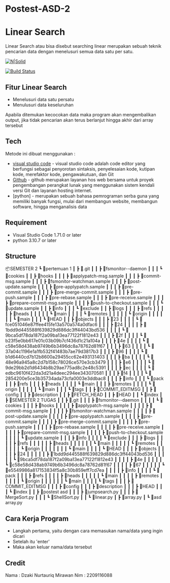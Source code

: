 # Postest-ASD-2

# Linear Search
Linear Search atau bisa disebut searching linear merupakan sebuah teknik pencarian data dengan menelusuri semua data satu per satu.

[![N|Solid](https://cldup.com/dTxpPi9lDf.thumb.png)](https://nodesource.com/products/nsolid)

[![Build Status](https://travis-ci.org/joemccann/dillinger.svg?branch=master)](https://travis-ci.org/joemccann/dillinger)


## Fitur Linear Search

- Menelusuri data satu persatu
- Menulusuri data keseluruhan

 Apabila ditemukan kecocokan data maka program akan mengembalikan output, jika tidak pencarian akan terus berlanjut hingga akhir dari array tersebut

## Tech

Metode ini dibuat menggunakan :

-  [visual studio code](https://code.visualstudio.com) - visual studio code adalah code editor yang berfungsi sebagai penyorotan sintaksis, penyelesaian kode, kutipan kode, merefaktor kode, pengawakutuan, dan Git
-   [Github](https://github.com) - github merupakan  layanan hos web bersama untuk proyek pengembangan perangkat lunak yang menggunakan sistem kendali versi Git dan layanan hosting internet.
-  [python] - merupakan sebuah bahasa pemrograman serba guna yang memiliki banyak fungsi, mulai dari membangun website, membangun software, hingga menganalisis data

## Requirement

- Visual Studio Code 1.71.0 or later
- python 3.10.7 or later

## Structure
📦SEMESTER 2
 ┗ 📂pertemuan 1
 ┃ ┣ 📂.git
 ┃ ┃ ┣ 📂fsmonitor--daemon
 ┃ ┃ ┃ ┗ 📂cookies
 ┃ ┃ ┣ 📂hooks
 ┃ ┃ ┃ ┣ 📜applypatch-msg.sample
 ┃ ┃ ┃ ┣ 📜commit-msg.sample
 ┃ ┃ ┃ ┣ 📜fsmonitor-watchman.sample
 ┃ ┃ ┃ ┣ 📜post-update.sample
 ┃ ┃ ┃ ┣ 📜pre-applypatch.sample
 ┃ ┃ ┃ ┣ 📜pre-commit.sample
 ┃ ┃ ┃ ┣ 📜pre-merge-commit.sample
 ┃ ┃ ┃ ┣ 📜pre-push.sample
 ┃ ┃ ┃ ┣ 📜pre-rebase.sample
 ┃ ┃ ┃ ┣ 📜pre-receive.sample
 ┃ ┃ ┃ ┣ 📜prepare-commit-msg.sample
 ┃ ┃ ┃ ┣ 📜push-to-checkout.sample
 ┃ ┃ ┃ ┗ 📜update.sample
 ┃ ┃ ┣ 📂info
 ┃ ┃ ┃ ┗ 📜exclude
 ┃ ┃ ┣ 📂logs
 ┃ ┃ ┃ ┣ 📂refs
 ┃ ┃ ┃ ┃ ┣ 📂heads
 ┃ ┃ ┃ ┃ ┃ ┗ 📜main
 ┃ ┃ ┃ ┃ ┗ 📂remotes
 ┃ ┃ ┃ ┃ ┃ ┗ 📂origin
 ┃ ┃ ┃ ┃ ┃ ┃ ┗ 📜main
 ┃ ┃ ┃ ┗ 📜HEAD
 ┃ ┃ ┣ 📂objects
 ┃ ┃ ┃ ┣ 📂23
 ┃ ┃ ┃ ┃ ┗ 📜fce051046e87ffee415fe13a570a574a0dfac6
 ┃ ┃ ┃ ┣ 📂24
 ┃ ┃ ┃ ┃ ┣ 📜1bdd9d445588f639829d886dc3ff44043bd536
 ┃ ┃ ┃ ┃ ┗ 📜9bca5df78da187f2a09ba13ea77122f1812e43
 ┃ ┃ ┃ ┣ 📂2f
 ┃ ┃ ┃ ┃ ┗ 📜b23f5e0bb617e01c03b09b7cf436d1c21a104a
 ┃ ┃ ┃ ┣ 📂4e
 ┃ ┃ ┃ ┃ ┗ 📜c58e58d438ab9749b6b3496dc8a78762d81f67
 ┃ ┃ ┃ ┣ 📂63
 ┃ ┃ ┃ ┃ ┗ 📜37a04c1196e1a1fb532f41483b7ae79d3817b3
 ┃ ┃ ┃ ┣ 📂96
 ┃ ┃ ┃ ┃ ┗ 📜b1d6440cd7b12b8600a29455cc62e493131403
 ┃ ┃ ┃ ┣ 📂ba
 ┃ ┃ ┃ ┃ ┗ 📜48e96a945a8c2d7b158c78026ce570e3cb3479
 ┃ ┃ ┃ ┣ 📂e6
 ┃ ┃ ┃ ┃ ┗ 📜9de29bb2d1d6434b8b29ae775ad8c2e48c5391
 ┃ ┃ ┃ ┣ 📂ec
 ┃ ┃ ┃ ┃ ┗ 📜edbc9610f422da3d21a4deec294ee343070581
 ┃ ┃ ┃ ┣ 📂f4
 ┃ ┃ ┃ ┃ ┗ 📜2854200e5ce3b35734ada73cfa0003e3ddbac8
 ┃ ┃ ┃ ┣ 📂info
 ┃ ┃ ┃ ┗ 📂pack
 ┃ ┃ ┣ 📂refs
 ┃ ┃ ┃ ┣ 📂heads
 ┃ ┃ ┃ ┃ ┗ 📜main
 ┃ ┃ ┃ ┣ 📂remotes
 ┃ ┃ ┃ ┃ ┗ 📂origin
 ┃ ┃ ┃ ┃ ┃ ┗ 📜main
 ┃ ┃ ┃ ┗ 📂tags
 ┃ ┃ ┣ 📜COMMIT_EDITMSG
 ┃ ┃ ┣ 📜config
 ┃ ┃ ┣ 📜description
 ┃ ┃ ┣ 📜FETCH_HEAD
 ┃ ┃ ┣ 📜HEAD
 ┃ ┃ ┗ 📜index
 ┃ ┣ 📂SEMESTER 2 TUGAS
 ┃ ┃ ┣ 📂.git
 ┃ ┃ ┃ ┣ 📂fsmonitor--daemon
 ┃ ┃ ┃ ┃ ┗ 📂cookies
 ┃ ┃ ┃ ┣ 📂hooks
 ┃ ┃ ┃ ┃ ┣ 📜applypatch-msg.sample
 ┃ ┃ ┃ ┃ ┣ 📜commit-msg.sample
 ┃ ┃ ┃ ┃ ┣ 📜fsmonitor-watchman.sample
 ┃ ┃ ┃ ┃ ┣ 📜post-update.sample
 ┃ ┃ ┃ ┃ ┣ 📜pre-applypatch.sample
 ┃ ┃ ┃ ┃ ┣ 📜pre-commit.sample
 ┃ ┃ ┃ ┃ ┣ 📜pre-merge-commit.sample
 ┃ ┃ ┃ ┃ ┣ 📜pre-push.sample
 ┃ ┃ ┃ ┃ ┣ 📜pre-rebase.sample
 ┃ ┃ ┃ ┃ ┣ 📜pre-receive.sample
 ┃ ┃ ┃ ┃ ┣ 📜prepare-commit-msg.sample
 ┃ ┃ ┃ ┃ ┣ 📜push-to-checkout.sample
 ┃ ┃ ┃ ┃ ┗ 📜update.sample
 ┃ ┃ ┃ ┣ 📂info
 ┃ ┃ ┃ ┃ ┗ 📜exclude
 ┃ ┃ ┃ ┣ 📂logs
 ┃ ┃ ┃ ┃ ┣ 📂refs
 ┃ ┃ ┃ ┃ ┃ ┣ 📂heads
 ┃ ┃ ┃ ┃ ┃ ┃ ┗ 📜main
 ┃ ┃ ┃ ┃ ┃ ┗ 📂remotes
 ┃ ┃ ┃ ┃ ┃ ┃ ┗ 📂origin
 ┃ ┃ ┃ ┃ ┃ ┃ ┃ ┗ 📜main
 ┃ ┃ ┃ ┃ ┗ 📜HEAD
 ┃ ┃ ┃ ┣ 📂objects
 ┃ ┃ ┃ ┃ ┣ 📂24
 ┃ ┃ ┃ ┃ ┃ ┣ 📜1bdd9d445588f639829d886dc3ff44043bd536
 ┃ ┃ ┃ ┃ ┃ ┗ 📜9bca5df78da187f2a09ba13ea77122f1812e43
 ┃ ┃ ┃ ┃ ┣ 📂4e
 ┃ ┃ ┃ ┃ ┃ ┗ 📜c58e58d438ab9749b6b3496dc8a78762d81f67
 ┃ ┃ ┃ ┃ ┣ 📂67
 ┃ ┃ ┃ ┃ ┃ ┗ 📜e5549986a817153834f5a8c30b859eff7cd7ea
 ┃ ┃ ┃ ┃ ┣ 📂info
 ┃ ┃ ┃ ┃ ┗ 📂pack
 ┃ ┃ ┃ ┣ 📂refs
 ┃ ┃ ┃ ┃ ┣ 📂heads
 ┃ ┃ ┃ ┃ ┃ ┗ 📜main
 ┃ ┃ ┃ ┃ ┣ 📂remotes
 ┃ ┃ ┃ ┃ ┃ ┗ 📂origin
 ┃ ┃ ┃ ┃ ┃ ┃ ┗ 📜main
 ┃ ┃ ┃ ┃ ┗ 📂tags
 ┃ ┃ ┃ ┣ 📜COMMIT_EDITMSG
 ┃ ┃ ┃ ┣ 📜config
 ┃ ┃ ┃ ┣ 📜description
 ┃ ┃ ┃ ┣ 📜HEAD
 ┃ ┃ ┃ ┗ 📜index
 ┃ ┃ ┣ 📂postest asd
 ┃ ┃ ┃ ┣ 📜jumpsearch.py
 ┃ ┃ ┃ ┣ 📜MergeSort.py
 ┃ ┃ ┃ ┗ 📜ShellSort.py
 ┃ ┃ ┗ 📜linear.py
 ┃ ┣ 📜array.py
 ┃ ┗ 📜asd array.py
## Cara Kerja Program

- Langkah pertama, yaitu dengan cara memasukan nama/data yang ingin dicari
- Setelah itu 'enter'
- Maka akan keluar nama/data tersebut

## Credit
Nama : Dzaki Nurtauriq Mirawan
Nim : 2209116088
